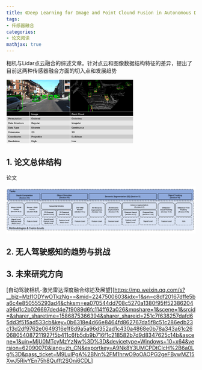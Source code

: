```yaml
---
title: 《Deep Learning for Image and Point Clound Fusion in Autonomous Driving:A Review》
tags:
- 传感器融合
categories:
- 论文阅读
mathjax: true
---
```


相机与Lidar点云融合的综述文章。针对点云和图像数据结构特征的差异，提出了目前这两种传感器融合方面的切入点和发展趋势

<img src="pr-review_Image_PointCloud_Fusion\image-20200521161943634.png" alt="image-20200521161943634" style="zoom: 33%;" />

<!--more-->

## 1. 论文总体结构

论文

![image-20200521161607067](pr-review_Image_PointCloud_Fusion\image-20200521161607067.png)



## 2. 无人驾驶感知的趋势与挑战







## 3. 未来研究方向





[自动驾驶相机-激光雷达深度融合综述及展望][https://mp.weixin.qq.com/s?__biz=MzI1ODYwOTkzNg==&mid=2247500603&idx=1&sn=c8df20167dffe5ba6c4e850555293ad4&chksm=ea070544dd708c5270a1380f95ff52386204a96d1c2b026697ded4e7f9089d6fc114ff62a026&mpshare=1&scene=1&srcid=&sharer_sharetime=1586875366394&sharer_shareid=251c7f638257dafd65dd3f515ad533cb&key=0b6318e4d66e8464fd862767da5f8c51c286edb23c13d2df9762e0649316e1f8d9a5a96d352ad1c430a4868e0b78a343a61c26068054087211927f5b411c6fb5db9b716f1c218582b7d9d8347625c14b&ascene=1&uin=MjU0MTcyMzYzNw%3D%3D&devicetype=Windows+10+x64&version=62090070&lang=zh_CN&exportkey=A9Nk8Y3UMCPDtCIcH%2B6a0Lg%3D&pass_ticket=M9LuIPgA%2BNn%2FM1hrwO9oOAOPG2geFBvwMZ15XwJ5RivYEn75h8Qufft2SOni6CDL]

